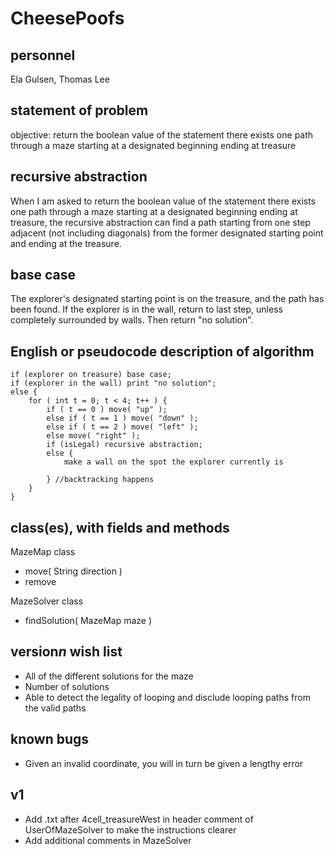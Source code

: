 # CheesePoofs

## personnel
Ela Gulsen, Thomas Lee

## statement of problem

objective: return the boolean value of the statement there exists one
path through a maze starting at a designated beginning ending at treasure

## recursive abstraction
When I am asked to return the boolean value of the statement there exists one
path through a maze starting at a designated beginning ending at treasure,
the recursive abstraction can find a path starting from one step adjacent (not including diagonals)
from the former designated starting point and ending at the treasure.

## base case
The explorer's designated starting point is on the treasure, and the path has been found. 
If the explorer is in the wall, return to last step, unless completely surrounded by walls.
Then return "no solution".

## English or pseudocode description of algorithm
```
if (explorer on treasure) base case;
if (explorer in the wall) print "no solution";
else {
	for ( int t = 0; t < 4; t++ ) {
		if ( t == 0 ) move( "up" );
		else if ( t == 1 ) move( "down" );
		else if ( t == 2 ) move( "left" );
		else move( "right" );
		if (isLegal) recursive abstraction; 
		else {
			make a wall on the spot the explorer currently is
			
		} //backtracking happens
	}
}
```

## class(es), with fields and methods
MazeMap class
* move( String direction )
* remove 

MazeSolver class
* findSolution( MazeMap maze )

## version*n* wish list
* All of the different solutions for the maze
* Number of solutions 
* Able to detect the legality of looping and disclude looping paths from 
the valid paths

## known bugs
* Given an invalid coordinate, you will in turn be given a lengthy error

## v1
* Add .txt after 4cell_treasureWest in header comment of UserOfMazeSolver to make the instructions clearer
* Add additional comments in MazeSolver